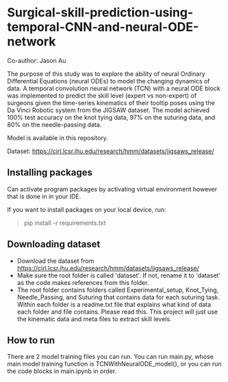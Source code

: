 # Surgical-skill-prediction-using-temporal-CNN-and-neural-ODE-network
Co-author: Jason Au

The purpose of this study was to explore the ability of neural Ordinary Differential Equations (neural ODEs) to model the changing dynamics of data. A temporal convolution neural network (TCN) with a neural ODE block was implemented to predict the skill level (expert vs non-expert) of surgeons given the time-series kinematics of their tooltip poses using the Da Vinci Robotic system from the JIGSAW dataset. The model achieved 100% test accuracy on the knot tying data, 97% on the suturing data, and 80% on the needle-passing data. 

Model is available in this repository. 

Dataset:
https://cirl.lcsr.jhu.edu/research/hmm/datasets/jigsaws_release/


## Installing packages
Can activate program packages by activating virtual environment however that is done in in your IDE. 

If you want to install packages on your local device, run:
> pip install -r requirements.txt


## Downloading dataset
- Download the dataset from https://cirl.lcsr.jhu.edu/research/hmm/datasets/jigsaws_release/ 
- Make sure the root folder is called 'dataset'. If not, rename it to 'dataset' as the code makes references from this folder.
- The root folder contains folders called Experimental_setup, Knot_Tying, Needle_Passing, and Suturing that contains data for each suturing task. Within each folder is a readme.txt file that explains what kind of data each folder and file contains. Please read this. This project will just use the kinematic data and meta files to extract skill levels.


## How to run
There are 2 model training files you can run. You can run main.py, whose main model training function is TCNWithNeuralODE_model(), or you can run the code blocks in main.ipynb in order.  



